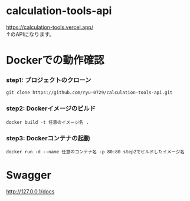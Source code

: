 # calculation-tools-api
https://calculation-tools.vercel.app/  
↑のAPIになります。

# Dockerでの動作確認
### step1: プロジェクトのクローン
`git clone https://github.com/ryu-0729/calculation-tools-api.git`
### step2: Dockerイメージのビルド
`docker build -t 任意のイメージ名 .`
### step3: Dockerコンテナの起動
`docker run -d --name 任意のコンテナ名 -p 80:80 step2でビルドしたイメージ名`

# Swagger
http://127.0.0.1/docs
